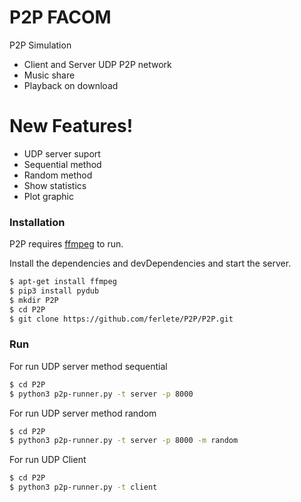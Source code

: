 # P2P FACOM

P2P Simulation

  - Client and Server UDP P2P network
  - Music share
  - Playback on download

# New Features!

  - UDP server suport
  - Sequential method
  - Random method
  - Show statistics
  - Plot graphic
  
### Installation

P2P requires [ffmpeg](https://ffmpeg.org/download.html) to run.

Install the dependencies and devDependencies and start the server.

```sh
$ apt-get install ffmpeg
$ pip3 install pydub
$ mkdir P2P
$ cd P2P
$ git clone https://github.com/ferlete/P2P/P2P.git
```

### Run

For run UDP server method sequential
```sh
$ cd P2P 
$ python3 p2p-runner.py -t server -p 8000
```

For run UDP server method random
```sh
$ cd P2P 
$ python3 p2p-runner.py -t server -p 8000 -m random
```

For run UDP Client
```sh
$ cd P2P 
$ python3 p2p-runner.py -t client 
```